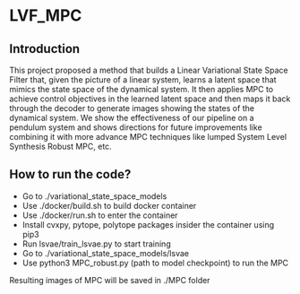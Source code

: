 # LVF_MPC

Introduction
-----------------------------------------------------
This project proposed a method that builds a Linear Variational State Space Filter that, given the picture of a linear system, learns a latent space that mimics the state space of the dynamical system. It then applies MPC to achieve control objectives in the learned latent space and then maps it back through the decoder to generate images showing the states of the dynamical system. We show the effectiveness of our pipeline on a pendulum system and shows directions for future improvements like combining it with more advance MPC techniques like lumped System Level Synthesis Robust MPC, etc.

How to run the code? 
-----------------------------------------------------

- Go to ./variational_state_space_models 
- Use ./docker/build.sh to build docker container
- Use ./docker/run.sh to enter the container 
- Install cvxpy, pytope, polytope packages insider the container using pip3 
- Run lsvae/train_lsvae.py to start training 
- Go to ./variational_state_space_models/lsvae
- Use python3 MPC_robust.py (path to model checkpoint) to run the MPC

Resulting images of MPC will be saved in ./MPC folder 
